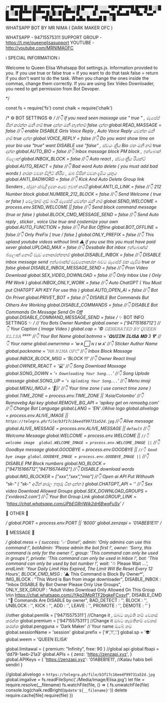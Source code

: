 /*
 █▀▀█ █░▒█ █▀▀▀ █▀▀▀ █▄░▒█       █▀▀▀ █░░░ ▀█▀ █▀▀▀█ █▀▀█
 █░▒█ █░▒█ █▀▀▀ █▀▀▀ █▒█▒█       █▀▀▀ █░░░ ░█░ ▀▀▀▄▄ █▄▄█
 ▀▀█▄ ▀▄▄▀ █▄▄▄ █▄▄▄ █░░▀█       █▄▄▄ █▄▄█ ▄█▄ █▄▄▄█ █░▒█

WHATSAPP BOT BY MR NIMA ( DARK MAKER OFC )

WHATSAPP - 94715575311
SUPPORT GROUP - https://t.me/queenelisasupport
YOUTUBE - http://youtube.com/MRNIMAOFC


ℹ️ SPECIAL INFORMATION ℹ️

Welcome to Queen Elisa Whatsapp Bot settings.js.
Information provided to you.
If you use true or false
true = if you want to do that task
false = return if you don't want to do the task.
When you change the ones inside the commas, change them correctly.
If you are using Sex Video Downloader, you need to get permission from Bot Devoper. 

*/

const fs = require('fs')
const chalk = require('chalk')

/*
⚙️ BOT SETTINGS  ⚙️
*/
//👇 if you need seen massage use " true " , මැසේජ් සීන් කරන්න ඔනි නම් true දාන්න ඔනි නැත්තම් false දාන්න
global.READ_MASSAGE = false
//👇 enable DISABLE Girls Voice Reply , Auto Voice Reply යවන්න ඔනි නම් true දාන්න 
global.VOICE_REPLY = false
//👇 Do you want show time on your bio use "true" want DISABLE use "false" , ස්වයං ක්‍රීය Bio එක ඔනි නම් true දාන්න
global.AUTO_BIO = false
//👇 Inbox massage block PM block , ඉන්බොක් බ්ලොක් 
global.INBOX_BLOCK = false
//👇 Auto react  , ස්වයංක්‍රීය රියක්ට්
global.AUTO_REACT = false
//👇 Bad word Auto delete ( you must add bad words ) නරක වචන ඩිලීට් කිරීම , ඔබ විසින් වචන දැමිය යුතුය 
global.ANTI_BADWORD = false
//👇 Kick And Auto Delete Group link Senders , ස්මූහ ස්බැදි දමන අයව ඉවත් කරයි
global.ANTI_G_LINK = false
//👇 212 Number block
global.NUMBER_212_BLOCK = false
//👇 Send Welcome ( true or false ) වෙල්කම් ගූඩ් බායි මැසේජ් යවන්න ඔනි නම් 
global.SEND_WELCOME = process.env.SEND_WELCOME || false
//👇 Send block command message (true or false )
global.BLOCK_CMD_MESSAGE_SEND = false
//👇 Send Auto reply , sticker , voice Use true and costemize your own 
global.AUTO_FUNCTION = false
//👇 Put Bot Offline
global.BOT_OFFLINE = false
//👇 Only PreFix [ true / false ]
global.ONLY_PREFIX = false
//👇 This uplaod youtube videos without limit ⚠️ if you use this you must have paid sever
global.UPLOAD_MAX = false
//👇 Desabale Bot inbox ඉන්බොක්ස් බ්ලොක් නොවී වැඩ නොකරන්නනම් 
global.DISABLE_INBOX = false 
//👇 DISABLE inbox message send ඉන්බොක්ස් වැඩනොකරන බවට මැසේජ් එක යැවිම true or false 
global.DISABLE_INBOX_MESSAGE_SEND = false
//👇 Pron Video Download 
global.SEX_VIDEO_DOWNLOAD = false
//👇 Only Inbox Use ( Only PM Work )
global.INBOX_ONLY_WORK = false
//👇 Auto ChatGPT ( You Must put CHATGPT API KEY For use this )
global.AUTO_OPEN_AI = false
//👇 Bot On Privet
global.PRIVET_BOT = false
//👇 DISABLE Bot Commands But Others Are Working 
global.DISABLE_COMMANDS = false
//👇 DISABLE Bot Commands On Message Send On Off
global.DISABLE_COMMAND_MESSAGE_SEND = false
/*
       ✨ BOT INFO SETTINGS ✨
*/
// You Bots Owner Number 
global.owner = ['94715166712'] 
//👇 Your Caption ( Image Video )
global.cap = '© 𝙶𝙴𝙽𝙴𝚁𝙰𝚃𝙴𝙳 𝙱𝚈 𝚀𝚄𝙴𝙴𝙽 𝙴𝙻𝙸𝚂𝙰 ²⁰²³'
//👇 Your Bot Name
global.botnma =  '𝐐𝐔𝚵𝚵𝚴 𝚵𝐋𝚰𝐒𝚫 𝚳𝐃 3 𝛁' 
//👇 Your name
global.ownernma =  'ᴍ ʀ ⃞ ɴ ɪ ᴍ ᴀ' 
//👇 Sticker Author Name
global.packname =  '𝙼𝚁 𝙽𝙸𝙼𝙰 𝙾𝙵𝙲' 
//👇 Inbox Block Massage 
global.INBOX_BLOCK_MSG = 'BLOCK !!!'
//👇 Owner React Imoji
global.OWNER_REACT =  '💻'
//👇 Song Download Massage 
global.SONG_DOWN = '```⬇️ Downloading Your Song...```' 
//👇 Song Uplode massage 
global.SONG_UP = '```⬆️ Uploding Your Song...```'
//👇 Menu imoji 
global.MENU_IMOJI = '👸|ℹ️'
//👇 Your time zone ( use correct time zone )
global.TIME_ZONE = process.env.TIME_ZONE || 'Asia/Colombo'
//👇 Removebg Api key
global.REMOVE_BG_API = 'apikey get on remoebg.com'
//👇 Change Bot Language 
global.LANG = 'EN'
//Alive logo
global.alivelogo = process.env.ALIVE_IMAGE || `https://telegra.ph/file/b3f17c16eedf99731a52d.jpg`
//👇 Alive message
global.ALIVE_MESSAGE = process.env.ALIVE_MESSAGE || `default`
//👇 Welcome Mesaage
global.WELCOME = process.env.WELCOME || ``
//👇 welcome image 
global.WELCOME_IMAGE = process.env.WELCOME_IMAGE || ``
//👇 Goodbye message 
global.GOODBYE = process.env.GOODBYE || ``
//👇 Good bye image
global.GOODBYE_IMAGE = process.env.GOODBYE_IMAGE || ``
//👇 DISABLE PM Block numbers
global.NO_BLOCK = ["94715166712","94719574492"]
//👇 DISABLE download words
global.IMG_BLOCKER = ["xxx","sex","mia"]
//👇 Open ai API Put Withouth "sk-" ( "sk-" අයින් කරල ඉතුරු ටික දාන්න )
global.CHATGPT_API = ''
//👇 Sex  video Download Allowed Groups
global.SEX_DOWNLOAD_GROUPS = ['xvideos2.com']
//👇 Your Bot Group Link
global.GROUP_LINK = 'https://chat.whatsapp.com/JPbEGRrIWik2dr6BwqFuSv'
/*

   🍃 OTHER 🍃

*/
global.PORT = process.env.PORT ||  '8000'
global.zenzapi = '01ABEB1E11'
/*

💬 MESSAGE 💬

*/
global.mess = {
    success: '✅ Done!',
    admin: '*Only admins can use this command !*',
    botAdmin: '*Please admin the bot first !*',
    owner: '*Sorry, this command is only for the owner !*',
    group: '*This command can only be used in groups !*',
    private: '*This command can only be used in Inbox !*',
    bot: '*This command can only be used by bot number !*',
    wait: '*♲ Please Wait ...*',
    endLimit: 'Your Daily Limit Has Expired, The Limit Will Be Reset Every 12 Hours',
    BLOCK_CMD_MSG : '*⚠️ This Command is Block By Owner*',
    IMG_BLOCK : "This Word is Ban from image downloader",
    DISABLE_INBOX : "Inbox DISABLE By Bot Owner Please Only Use Groups",
    ONLY_SEX_GROUP : "Adult Video Download Only Allowed On This Group \n\n https://chat.whatsapp.com/JYAg2lMpRTF2bgkeFCxsvf",
    DISABLE_CMD : "🚫 Commands Are DISABLE by owner",
    BAD_DETECT : '',
    BLOCK : '',
    UNBLOCK : '',
    KICK : '',
    ADD : '',
    LEAVE : '',
    PROMOTE : '',
    DEMOTE : ''
}




//other
global.pemilik = ['94715575311'] //Change  it , ඔබට කැමති නම් වෙනස් කරන්න
global.premium = ['94715575311'] //Change it ඔබට කැමතිනම් වෙනස් කරන්න 
global.pengguna = 'Dark Maker' // Your name ඔබේ නම 
global.sessionName = 'session'
global.prefix = ['#','!','.'] 
global.sp = '👽'
global.weem = 'QUEEN ELISA'

global.limitawal = {
    premium: "Infinity", 
    free: 90 
}
//global api
global.fbapi = 'dd79-1aeb-21a3'
global.APIs = {
	zenz: 'https://zenzapi.xyz', 
}
global.APIKeys = {
	'https://zenzapi.xyz': '01ABEB1E11', //Kalau habis beli sendiri
}

//global.alivelogo = `https://telegra.ph/file/b3f17c16eedf99731a52d.jpg`
global.imgalive = fs.readFileSync('./Media/image/Elisa.jpg')
let file = require.resolve(__filename)
fs.watchFile(file, () => {
	fs.unwatchFile(file)
	console.log(chalk.redBright(`Update'${__filename}'`))
	delete require.cache[file]
	require(file)
})
